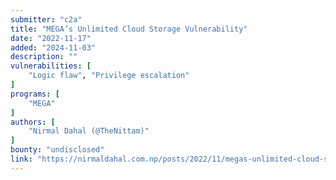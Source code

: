 ```yaml
---
submitter: "c2a"
title: "MEGA’s Unlimited Cloud Storage Vulnerability"
date: "2022-11-17"
added: "2024-11-03"
description: ""
vulnerabilities: [
    "Logic flaw", "Privilege escalation"
]
programs: [
    "MEGA"
]
authors: [
    "Nirmal Dahal (@TheNittam)"
]
bounty: "undisclosed"
link: "https://nirmaldahal.com.np/posts/2022/11/megas-unlimited-cloud-storage-vulnerability/"
---
```




